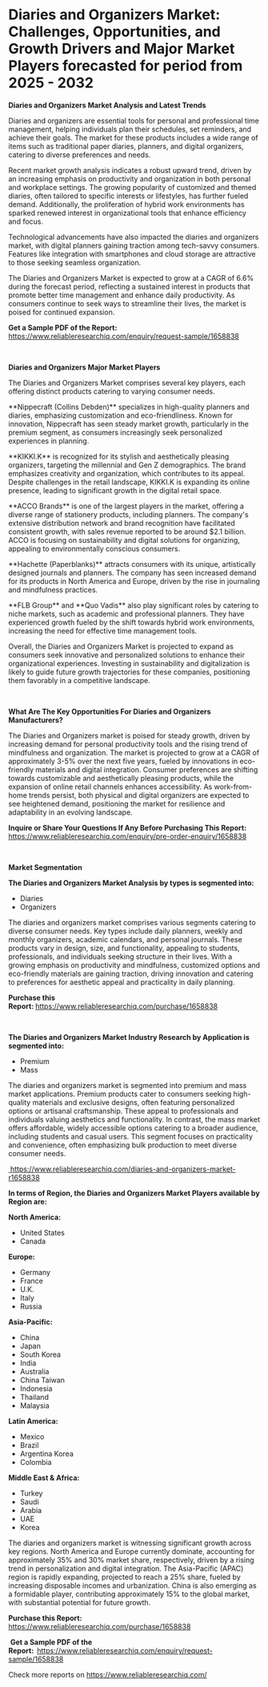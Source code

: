 <p><h1>Diaries and Organizers Market: Challenges, Opportunities, and Growth Drivers and Major Market Players forecasted for period from 2025 - 2032</h1></p><p><strong>Diaries and Organizers Market Analysis and Latest Trends</strong></p>
<p><p>Diaries and organizers are essential tools for personal and professional time management, helping individuals plan their schedules, set reminders, and achieve their goals. The market for these products includes a wide range of items such as traditional paper diaries, planners, and digital organizers, catering to diverse preferences and needs.</p><p>Recent market growth analysis indicates a robust upward trend, driven by an increasing emphasis on productivity and organization in both personal and workplace settings. The growing popularity of customized and themed diaries, often tailored to specific interests or lifestyles, has further fueled demand. Additionally, the proliferation of hybrid work environments has sparked renewed interest in organizational tools that enhance efficiency and focus.</p><p>Technological advancements have also impacted the diaries and organizers market, with digital planners gaining traction among tech-savvy consumers. Features like integration with smartphones and cloud storage are attractive to those seeking seamless organization.</p><p>The Diaries and Organizers Market is expected to grow at a CAGR of 6.6% during the forecast period, reflecting a sustained interest in products that promote better time management and enhance daily productivity. As consumers continue to seek ways to streamline their lives, the market is poised for continued expansion.</p></p>
<p><strong>Get a Sample PDF of the Report:&nbsp;</strong> <a href="https://www.reliableresearchiq.com/enquiry/request-sample/1658838?utm_campaign=2122&utm_medium=2&utm_source=Github&utm_content=ia&utm_term=06022025&utm_id=diaries-and-organizers">https://www.reliableresearchiq.com/enquiry/request-sample/1658838</a></p>
<p>&nbsp;</p>
<p><strong>Diaries and Organizers Major Market Players</strong></p>
<p><p>The Diaries and Organizers Market comprises several key players, each offering distinct products catering to varying consumer needs. </p><p>**Nippecraft (Collins Debden)** specializes in high-quality planners and diaries, emphasizing customization and eco-friendliness. Known for innovation, Nippecraft has seen steady market growth, particularly in the premium segment, as consumers increasingly seek personalized experiences in planning.</p><p>**KIKKI.K** is recognized for its stylish and aesthetically pleasing organizers, targeting the millennial and Gen Z demographics. The brand emphasizes creativity and organization, which contributes to its appeal. Despite challenges in the retail landscape, KIKKI.K is expanding its online presence, leading to significant growth in the digital retail space.</p><p>**ACCO Brands** is one of the largest players in the market, offering a diverse range of stationery products, including planners. The company's extensive distribution network and brand recognition have facilitated consistent growth, with sales revenue reported to be around $2.1 billion. ACCO is focusing on sustainability and digital solutions for organizing, appealing to environmentally conscious consumers.</p><p>**Hachette (Paperblanks)** attracts consumers with its unique, artistically designed journals and planners. The company has seen increased demand for its products in North America and Europe, driven by the rise in journaling and mindfulness practices. </p><p>**FLB Group** and **Quo Vadis** also play significant roles by catering to niche markets, such as academic and professional planners. They have experienced growth fueled by the shift towards hybrid work environments, increasing the need for effective time management tools.</p><p>Overall, the Diaries and Organizers Market is projected to expand as consumers seek innovative and personalized solutions to enhance their organizational experiences. Investing in sustainability and digitalization is likely to guide future growth trajectories for these companies, positioning them favorably in a competitive landscape.</p></p>
<p>&nbsp;</p>
<p><strong>What Are The Key Opportunities For Diaries and Organizers Manufacturers?</strong></p>
<p><p>The Diaries and Organizers market is poised for steady growth, driven by increasing demand for personal productivity tools and the rising trend of mindfulness and organization. The market is projected to grow at a CAGR of approximately 3-5% over the next five years, fueled by innovations in eco-friendly materials and digital integration. Consumer preferences are shifting towards customizable and aesthetically pleasing products, while the expansion of online retail channels enhances accessibility. As work-from-home trends persist, both physical and digital organizers are expected to see heightened demand, positioning the market for resilience and adaptability in an evolving landscape.</p></p>
<p><strong>Inquire or Share Your Questions If Any Before Purchasing This Report:</strong> <a href="https://www.reliableresearchiq.com/enquiry/pre-order-enquiry/1658838?utm_campaign=2122&utm_medium=2&utm_source=Github&utm_content=ia&utm_term=06022025&utm_id=diaries-and-organizers">https://www.reliableresearchiq.com/enquiry/pre-order-enquiry/1658838</a></p>
<p>&nbsp;</p>
<p><strong>Market Segmentation</strong></p>
<p><strong>The Diaries and Organizers Market Analysis by types is segmented into:</strong></p>
<p><ul><li>Diaries</li><li>Organizers</li></ul></p>
<p><p>The diaries and organizers market comprises various segments catering to diverse consumer needs. Key types include daily planners, weekly and monthly organizers, academic calendars, and personal journals. These products vary in design, size, and functionality, appealing to students, professionals, and individuals seeking structure in their lives. With a growing emphasis on productivity and mindfulness, customized options and eco-friendly materials are gaining traction, driving innovation and catering to preferences for aesthetic appeal and practicality in daily planning.</p></p>
<p><strong>Purchase this Report:&nbsp;</strong><a href="https://www.reliableresearchiq.com/purchase/1658838?utm_campaign=2122&utm_medium=2&utm_source=Github&utm_content=ia&utm_term=06022025&utm_id=diaries-and-organizers">https://www.reliableresearchiq.com/purchase/1658838</a></p>
<p>&nbsp;</p>
<p><strong>The Diaries and Organizers Market Industry Research by Application is segmented into:</strong></p>
<p><ul><li>Premium</li><li>Mass</li></ul></p>
<p><p>The diaries and organizers market is segmented into premium and mass market applications. Premium products cater to consumers seeking high-quality materials and exclusive designs, often featuring personalized options or artisanal craftsmanship. These appeal to professionals and individuals valuing aesthetics and functionality. In contrast, the mass market offers affordable, widely accessible options catering to a broader audience, including students and casual users. This segment focuses on practicality and convenience, often emphasizing bulk production to meet diverse consumer needs.</p></p>
<p><a href="https://www.reliableresearchiq.com/diaries-and-organizers-market-r1658838?utm_campaign=2122&utm_medium=2&utm_source=Github&utm_content=ia&utm_term=06022025&utm_id=diaries-and-organizers">&nbsp;https://www.reliableresearchiq.com/diaries-and-organizers-market-r1658838</a></p>
<p><strong>In terms of Region, the Diaries and Organizers Market Players available by Region are:</strong></p>
<p>
    <p> <strong> North America: </strong>
        <ul>
            <li>United States</li>
            <li>Canada</li>
        </ul>
        </p> 
    <p> <strong> Europe: </strong>
        <ul>
            <li>Germany</li>
            <li>France</li>
            <li>U.K.</li>
            <li>Italy</li>
            <li>Russia</li>
        </ul>
        </p> 
    <p> <strong> Asia-Pacific: </strong>
        <ul>
            <li>China</li>
            <li>Japan</li>
            <li>South Korea</li>
            <li>India</li>
            <li>Australia</li>
            <li>China Taiwan</li>
            <li>Indonesia</li>
            <li>Thailand</li>
            <li>Malaysia</li>
        </ul>
        </p> 
    <p> <strong> Latin America: </strong>
        <ul>
            <li>Mexico</li>
            <li>Brazil</li>
            <li>Argentina Korea</li>
            <li>Colombia</li>
        </ul>
        </p> 
    <p> <strong> Middle East & Africa: </strong>
        <ul>
            <li>Turkey</li>
            <li>Saudi</li>
            <li>Arabia</li>
            <li>UAE</li>
            <li>Korea</li>
        </ul>
    </p>
    </p>
<p><p>The diaries and organizers market is witnessing significant growth across key regions. North America and Europe currently dominate, accounting for approximately 35% and 30% market share, respectively, driven by a rising trend in personalization and digital integration. The Asia-Pacific (APAC) region is rapidly expanding, projected to reach a 25% share, fueled by increasing disposable incomes and urbanization. China is also emerging as a formidable player, contributing approximately 15% to the global market, with substantial potential for future growth.</p></p>
<p><strong>Purchase this Report: </strong><a href="https://www.reliableresearchiq.com/purchase/1658838?utm_campaign=2122&utm_medium=2&utm_source=Github&utm_content=ia&utm_term=06022025&utm_id=diaries-and-organizers">https://www.reliableresearchiq.com/purchase/1658838</a></p>
<p>&nbsp;<strong>Get a Sample PDF of the Report:&nbsp;&nbsp;</strong><a href="https://www.reliableresearchiq.com/enquiry/request-sample/1658838?utm_campaign=2122&utm_medium=2&utm_source=Github&utm_content=ia&utm_term=06022025&utm_id=diaries-and-organizers">https://www.reliableresearchiq.com/enquiry/request-sample/1658838</a></p>
<p><strong></strong></p>
<p>Check more reports on <a href="https://www.reliableresearchiq.com/?utm_campaign=2122&utm_medium=2&utm_source=Github&utm_content=ia&utm_term=06022025&utm_id=diaries-and-organizers">https://www.reliableresearchiq.com/</a></p>